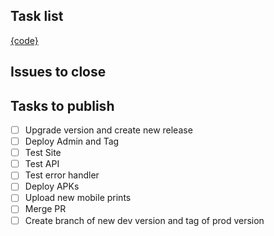 ## Task list

[{code}](https://github.com/darakeon/dfm/blob/main/docs/RELEASES.md#{code})

## Issues to close

<!-- Put a list of issues that will be closed -->

## Tasks to publish

- [ ] Upgrade version and create new release
- [ ] Deploy Admin and Tag
- [ ] Test Site
- [ ] Test API
- [ ] Test error handler
- [ ] Deploy APKs
- [ ] Upload new mobile prints
- [ ] Merge PR
- [ ] Create branch of new dev version and tag of prod version
